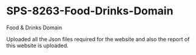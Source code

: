 # SPS-8263-Food-Drinks-Domain
Food &amp; Drinks Domain

Uploaded all the Json files required for the website and also 
the report of this website is uploaded.
